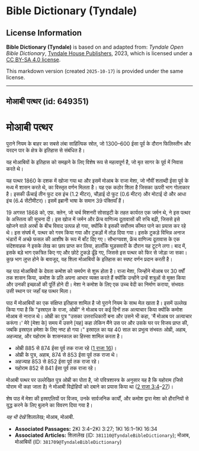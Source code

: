 # Bible Dictionary (Tyndale)

## License Information

**Bible Dictionary (Tyndale)** is based on and adapted from: _Tyndale Open Bible Dictionary_, [Tyndale House Publishers](https://tyndaleopenresources.com/), 2023, which is licensed under a [CC BY-SA 4.0 license](https://creativecommons.org/licenses/by-sa/4.0/legalcode.en).

This markdown version (created `2025-10-17`) is provided under the same license.



--------------------------------

## मोआबी पत्थर (id: 649351)

मोआबी पत्थर
===========

पुराने नियम के बाहर का सबसे लंबा साहित्यिक स्रोत, जो 1300–600 ईसा पूर्व के दौरान फिलिस्तीन और यरदन पार के क्षेत्र के इतिहास से संबंधित है।

यह मोआबियों के इतिहास को समझने के लिए विशेष रूप से महत्वपूर्ण है, जो मृत सागर के पूर्व में निवास करते थे।

यह पत्थर 1860 के दशक में खोजा गया था और इसमें मोआब के राजा मेशा, जो नौवीं शताब्दी ईसा पूर्व के मध्य में शासन करते थे, का विस्तृत वर्णन मिलता है। यह एक कठोर शिला है जिसका ऊपरी भाग गोलाकार है। इसकी ऊँचाई तीन फुट दस इंच (1\.2 मीटर), चौड़ाई दो फुट (0\.6 मीटर) और मोटाई दो और आधा इंच (6\.4 सेंटीमीटर)। इसमें इब्रानी भाषा के समान 39 पंक्तियाँ हैं।

19 अगस्त 1868 को, एफ. क्लेन, जो चर्च मिशनरी सोसाइटी के तहत कार्यरत एक जर्मन थे, ने इस पत्थर के अस्तित्व की सूचना दी। इस खोज में जर्मन और फ्रेंच वाणिज्य दूतावासों की रुचि बढ़ी, जिससे इसे खोजने वाले अरबों के बीच विवाद उत्पन्न हो गया, क्योंकि वे इसकी सर्वोत्तम कीमत पाने का प्रयास कर रहे थे। इस संघर्ष में, पत्थर को गरम किया गया और टुकड़ों में तोड़ दिया गया। इसके टुकड़े विभिन्न अनाज भंडारों में अच्छे फसल की आशीष के रूप में बाँट दिए गए। सौभाग्यवश, फ्रेंच वाणिज्य दूतावास के एक संदेशवाहक ने इसके लेख का छाप प्राप्त कर लिया, हालाँकि घुड़सवारी के दौरान यह टूटने लगा। बाद में, इसके बड़े भाग एकत्रित किए गए और छोटे टुकड़े ढूँढे गए, जिससे इस पत्थर को फिर से जोड़ा जा सका। कुछ भाग लुप्त होने के बावजूद, यह शिला मोआबियों के इतिहास का स्पष्ट वर्णन प्रदान करती है।

यह पाठ मोआबियों के देवता कमोश को समर्पण से शुरू होता है। राजा मेशा, जिन्होंने मोआब पर 30 वर्षों तक शासन किया, कमोश के प्रति अपना आभार व्यक्त करते हैं क्योंकि उन्होंने उन्हें शत्रुओं से मुक्त किया और उनकी इच्छाओं की पूर्ति होने दी। मेशा ने कमोश के लिए एक उच्च वेदी का निर्माण कराया, संभवतः उसी स्थान पर जहाँ यह पत्थर मिला।

पाठ में मोआबियों का एक संक्षिप्त इतिहास शामिल है जो पुराने नियम के साथ मेल खाता है। इसमें उल्लेख किया गया है कि "इस्राएल के राजा, ओम्री" ने मोआब पर कई दिनों तक अत्याचार किया क्योंकि कमोश मोआब से नाराज थे। ओम्री का पुत्र "उसका उत्तराधिकारी बना और उसने भी कहा, 'मैं मोआब पर अत्याचार करूंगा।' मेरे \[मेशा के] समय में उसने \[यह] कहा लेकिन मैंने उस पर और उसके घर पर विजय प्राप्त की, जबकि इस्राएल हमेशा के लिए नष्ट हो गया।" इस्राएल का यह 40 साल का प्रभुत्व संभवतः ओम्री, अहाब, अहज्याह, और यहोराम के शासनकाल का हिस्सा शामिल करता है।

* ओम्री 885 से 874 ईसा पूर्व तक राजा रहे ([1 राजा 16](https://ref.ly/1Kgs16:1-1Kgs16:34))।
* ओम्री के पुत्र, अहाब, 874 से 853 ईसा पूर्व तक राजा थे।
* अहज्याह 853 से 852 ईसा पूर्व तक राजा रहे।
* यहोराम 852 से 841 ईसा पूर्व तक राजा रहे।

मोआबी पत्थर पर उल्लेखित पुत्र ओम्री का पोता है, जो पवित्रशास्त्र के अनुसार यह है कि यहोराम (जिसे योराम भी कहा जाता है) ने मोआबी विद्रोहियों को दबाने का प्रयास किया था ([2 राजा 3:4](https://ref.ly/2Kgs3:4-2Kgs3:27)–[27](https://ref.ly/2Kgs3:4-2Kgs3:27))।

शेष पाठ में मेशा की इस्राएलियों पर विजय, उनके सार्वजनिक कार्यों, और कमोश द्वारा मेशा को हौरानियों से युद्ध करने के लिए बुलाने का विवरण दिया गया है।

*यह भी देखें* शिलालेख; मोआब, मोआबी.

* **Associated Passages:** 2KI 3:4–2KI 3:27; 1KI 16:1–1KI 16:34
* **Associated Articles:** शिलालेख (ID: `381110@TyndaleBibleDictionary`); मोआब, मोआबियों (ID: `381709@TyndaleBibleDictionary`)

